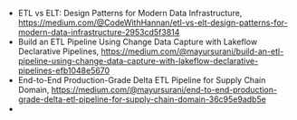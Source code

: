 

- ETL vs ELT: Design Patterns for Modern Data Infrastructure, https://medium.com/@CodeWithHannan/etl-vs-elt-design-patterns-for-modern-data-infrastructure-2953cd5f3814
- Build an ETL Pipeline Using Change Data Capture with Lakeflow Declarative Pipelines, https://medium.com/@mayursurani/build-an-etl-pipeline-using-change-data-capture-with-lakeflow-declarative-pipelines-efb1048e5670
- End-to-End Production-Grade Delta ETL Pipeline for Supply Chain Domain, https://medium.com/@mayursurani/end-to-end-production-grade-delta-etl-pipeline-for-supply-chain-domain-36c95e9adb5e
- 
